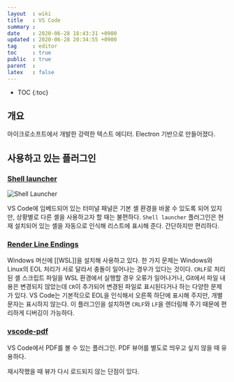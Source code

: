 ```yaml
---
layout  : wiki
title   : VS Code
summary : 
date    : 2020-06-28 18:43:31 +0900
updated : 2020-06-28 20:34:55 +0900
tag     : editor
toc     : true
public  : true
parent  : 
latex   : false
---
```

* TOC
{:toc}

## 개요

마이크로소프트에서 개발한 강력한 텍스트 에디터. Electron 기반으로 만들어졌다.

## 사용하고 있는 플러그인

### [Shell launcher](https://marketplace.visualstudio.com/items?itemName=Tyriar.shell-launcher)

![Shell Launcher](https://user-images.githubusercontent.com/5761789/85945787-f8d3cc00-b97a-11ea-8fd5-a4c7196eadf4.png)

VS Code에 임베드되어 있는 터미널 패널은 기본 셸 환경을 바꿀 수 있도록 되어 있지만, 상황별로 다른 셸을 사용하고자 할 때는 불편하다. `Shell launcher` 플러그인은 현재 설치되어 있는 셸을 자동으로 인식해 리스트에 표시해 준다. 간단하지만 편리하다.

### [Render Line Endings](https://marketplace.visualstudio.com/items?itemName=medo64.render-crlf)

Windows 머신에 [[WSL]]을 설치해 사용하고 있다. 한 가지 문제는 Windows와 Linux의 EOL 처리가 서로 달라서 충돌이 일어나는 경우가 있다는 것이다. `CRLF`로 처리된 셸 스크립트 파일을 WSL 환경에서 실행할 경우 오류가 일어나거나, Git에서 파일 내용은 변경되지 않았는데 `CR`이 추가되어 변경된 파일로 표시된다거나 하는 다양한 문제가 있다. VS Code는 기본적으로 EOL을 인식해서 오른쪽 하단에 표시해 주지만, 개별 문자는 표시하지 않는다. 이 플러그인을 설치하면 `CRLF`와 `LF`을 렌더링해 주기 때문에 편리하게 디버깅이 가능하다.

### [vscode-pdf](https://marketplace.visualstudio.com/items?itemName=tomoki1207.pdf)

VS Code에서 PDF를 볼 수 있는 플러그인. PDF 뷰어를 별도로 띄우고 싶지 않을 때 유용하다.

재시작했을 때 뷰가 다시 로드되지 않는 단점이 있다.
